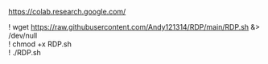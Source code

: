 https://colab.research.google.com/

! wget https://raw.githubusercontent.com/Andy121314/RDP/main/RDP.sh &> /dev/null                                                                
! chmod +x RDP.sh  
! ./RDP.sh

